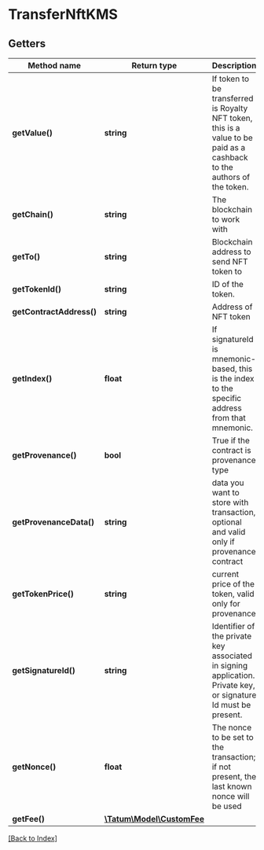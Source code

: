 # TransferNftKMS

## Getters

Method name | Return type | Description | Notes
------------ | ------------- | ------------- | -------------
**getValue()** | **string** | If token to be transferred is Royalty NFT token, this is a value to be paid as a cashback to the authors of the token. | [optional]
**getChain()** | **string** | The blockchain to work with |
**getTo()** | **string** | Blockchain address to send NFT token to |
**getTokenId()** | **string** | ID of the token. |
**getContractAddress()** | **string** | Address of NFT token |
**getIndex()** | **float** | If signatureId is mnemonic-based, this is the index to the specific address from that mnemonic. | [optional]
**getProvenance()** | **bool** | True if the contract is provenance type | [optional]
**getProvenanceData()** | **string** | data you want to store with transaction, optional and valid only if provenance contract | [optional]
**getTokenPrice()** | **string** | current price of the token, valid only for provenance | [optional]
**getSignatureId()** | **string** | Identifier of the private key associated in signing application. Private key, or signature Id must be present. |
**getNonce()** | **float** | The nonce to be set to the transaction; if not present, the last known nonce will be used | [optional]
**getFee()** | [**\Tatum\Model\CustomFee**](CustomFee.md) |  | [optional]

[[Back to Index]](../index.md)
